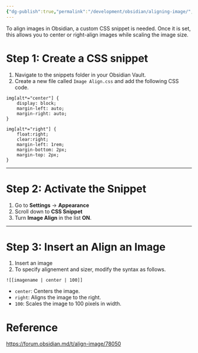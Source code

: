 ```yaml
---
{"dg-publish":true,"permalink":"/development/obsidian/aligning-image/","dgShowToc":true,"created":"2024-12-08T16:40:52.788+01:00","updated":"2024-12-08T16:54:29.027+01:00"}
---
```


To align images in Obsidian, a custom CSS snippet is needed. Once it is set, this allows you to center or right-align images while scaling the image size. 

# Step 1: Create a CSS snippet

1. Navigate to the snippets folder in your Obsidian Vault. 
2. Create a new file called `Image Align.css` and add the following CSS code.

```
img[alt*="center"] {
    display: block;
    margin-left: auto;
    margin-right: auto;
}

img[alt*="right"] {
    float:right;
    clear:right;
    margin-left: 1rem;
    margin-bottom: 2px;
    margin-top: 2px;
}
```

---

# Step 2: Activate the Snippet

1. Go to **Settings** → **Appearance** 
2. Scroll down to **CSS Snippet**
3. Turn  **Image Align** in the list **ON**.


---

# Step 3: Insert an Align an Image

1. Insert an image
2. To specify alignement and sizer, modify the syntax as follows. 

```
![[imagename | center | 100]]
```

- `center`: Centers the image.
- `right`: Aligns the image to the right.
- `100`: Scales the image to 100 pixels in width.

# Reference

https://forum.obsidian.md/t/align-image/78050